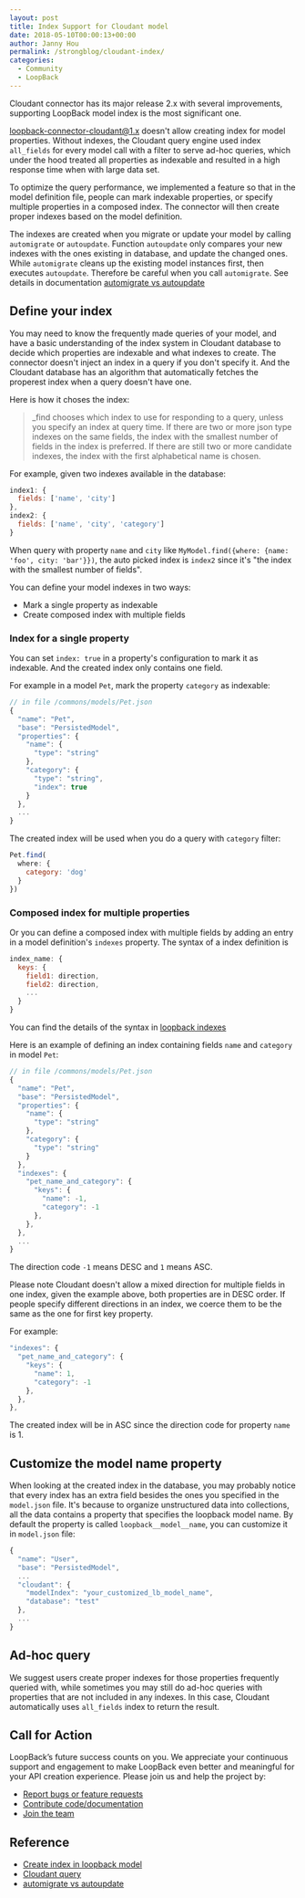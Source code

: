 ```yaml
---
layout: post
title: Index Support for Cloudant model
date: 2018-05-10T00:00:13+00:00
author: Janny Hou
permalink: /strongblog/cloudant-index/
categories:
  - Community
  - LoopBack
---
```


Cloudant connector has its major release 2.x with several improvements, supporting LoopBack model index is the most significant one.

loopback-connector-cloudant@1.x doesn't allow creating index for model properties. Without indexes, the Cloudant query engine used index `all_fields` for every model call with a filter to serve ad-hoc queries, which under the hood treated all properties as indexable and resulted in a high response time when with large data set.

To optimize the query performance, we implemented a feature so that in the model definition file, people can mark indexable properties, or specify multiple properties in a composed index. The connector will then create proper indexes based on the model definition.

The indexes are created when you migrate or update your model by calling `automigrate` or `autoupdate`. Function `autoupdate` only compares your new indexes with the ones existing in database, and update the changed ones. While `automigrate` cleans up the existing model instances first, then executes `autoupdate`. Therefore be careful when you call `automigrate`. See details in documentation [automigrate vs autoupdate](https://github.com/strongloop/loopback-connector-cloudant#migration)

## Define your index

You may need to know the frequently made queries of your model, and have a basic understanding of the index system in Cloudant database to decide which properties are indexable and what indexes to create. The connector doesn't inject an index in a query if you don't specify it. And the Cloudant database has an algorithm that automatically fetches the properest index when a query doesn't have one. 

Here is how it choses the index:
> _find chooses which index to use for responding to a query, unless you specify an index at query time.
If there are two or more json type indexes on the same fields, the index with the smallest number of fields in the index is preferred. If there are still two or more candidate indexes, the index with the first alphabetical name is chosen.

For example, given two indexes available in the database:

```js
index1: {
  fields: ['name', 'city']
},
index2: {
  fields: ['name', 'city', 'category']
}
```

When query with property `name` and `city` like `MyModel.find({where: {name: 'foo', city: 'bar'}})`, the auto picked index is `index2` since it's "the index with the smallest number of fields".

You can define your model indexes in two ways:

- Mark a single property as indexable
- Create composed index with multiple fields

### Index for a single property

You can set `index: true` in a property's configuration to mark it as indexable. And the created index only contains one field.

For example in a model `Pet`, mark the property `category` as indexable:

```js
// in file /commons/models/Pet.json 
{
  "name": "Pet",
  "base": "PersistedModel",
  "properties": {
    "name": {
      "type": "string"
    },
    "category": {
      "type": "string",
      "index": true
    }
  },
  ...
}
```

The created index will be used when you do a query with `category` filter:

```js
Pet.find(
  where: {
    category: 'dog'
  }
})
```

### Composed index for multiple properties

Or you can define a composed index with multiple fields by adding an entry in a model definition's `indexes` property. The syntax of a index definition is

```js
index_name: {
  keys: {
    field1: direction,
    field2: direction,
    ...
  }
}
```
You can find the details of the syntax in [loopback indexes](https://loopback.io/doc/en/lb3/Model-definition-JSON-file.html#indexes)

Here is an example of defining an index containing fields `name` and `category` in model `Pet`:

```js
// in file /commons/models/Pet.json 
{
  "name": "Pet",
  "base": "PersistedModel",
  "properties": {
    "name": {
      "type": "string"
    },
    "category": {
      "type": "string"
    }
  },
  "indexes": {
    "pet_name_and_category": {
      "keys": {
        "name": -1,
        "category": -1
      },
    },
  },
  ...
}
```

The direction code `-1` means DESC and `1` means ASC. 

Please note Cloudant doesn't allow a mixed direction for multiple fields in one index, given the example above, both properties are in DESC order. If people specify different directions in an index, we coerce them to be the same as the one for first key property.

For example:

```js
"indexes": {
  "pet_name_and_category": {
    "keys": {
      "name": 1,
      "category": -1
    },
  },
},
```

The created index will be in ASC since the direction code for property `name` is 1.

## Customize the model name property

When looking at the created index in the database, you may probably notice that every index has an extra field besides the ones you specified in the `model.json` file. It's because to organize unstructured data into collections, all the data contains a property that specifies the loopback model name. By default the property is called `loopback__model__name`, you can customize it in `model.json` file:

```js
{
  "name": "User",
  "base": "PersistedModel",
  ...
  "cloudant": {
    "modelIndex": "your_customized_lb_model_name",
    "database": "test"
  },
  ...
}
```

## Ad-hoc query

We suggest users create proper indexes for those properties frequently queried with, while sometimes you may still do ad-hoc queries with properties that are not included in any indexes. In this case, Cloudant automatically uses `all_fields` index to return the result.

## Call for Action

LoopBack’s future success counts on you. We appreciate your continuous support and engagement to make LoopBack even better and meaningful for your API creation experience. Please join us and help the project by:

* [Report bugs or feature requests](https://github.com/strongloop/loopback-next/issues)
* [Contribute code/documentation](https://github.com/strongloop/loopback-next/blob/master/docs/CONTRIBUTING.md)
* [Join the team](https://github.com/strongloop/loopback-next/issues/110)

[dp1]: https://strongloop.com/strongblog/loopback-4-developer-preview-release
[logo]: https://strongloop.com/strongblog/thanks-loopback-4-logo/
[boot-git]: https://github.com/strongloop/loopback-next/tree/master/packages/boot
[boot-blog]: https://strongloop.com/strongblog/introducing-boot-for-loopback-4
[oas]: https://github.com/OAI/OpenAPI-Specification
[swagger-to-oas3]: https://strongloop.com/strongblog/upgrade-from-swagger-to-openapi-3/
[controller-blog]: https://strongloop.com/strongblog/generate-controllers-loopback-4-cli/
[cli-doc]: http://loopback.io/doc/en/lb4/Command-line-interface.html
[todo]: http://loopback.io/doc/en/lb4/todo-tutorial.html
[metadata]: https://github.com/strongloop/loopback-next/blob/master/packages/metadata
[di-blog]: https://strongloop.com/strongblog/loopback-4-track-down-dependency-injections/
[node6-blog]: https://strongloop.com/strongblog/loopback-4-dropping-node6
[docs-blog]: https://strongloop.com/strongblog/march-2018-milestone/
[0.x.y]: https://github.com/strongloop/loopback-next/issues/954
[json-schema-blog]: https://strongloop.com/strongblog/loopback-4-json-schema-generation
[plan]: https://github.com/strongloop/loopback-next/wiki/Upcoming-Releases

## Reference

- [Create index in loopback model](https://loopback.io/doc/en/lb3/Model-definition-JSON-file.html#indexes)
- [Cloudant query](https://console.bluemix.net/docs/services/Cloudant/api/cloudant_query.html#query)
- [automigrate vs autoupdate](https://github.com/strongloop/loopback-connector-cloudant#migration)